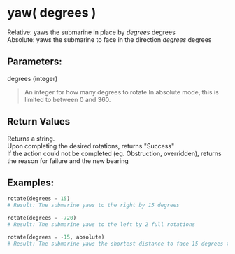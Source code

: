 # yaw( degrees )
Relative: yaws the submarine in place by *degrees*  degrees  
Absolute: yaws the submarine to face in the direction *degrees* degrees

## Parameters:
degrees (integer)
> An integer for how many degrees to rotate
> In absolute mode, this is limited to between 0 and 360.

## Return Values
Returns a string.  
Upon completing the desired rotations, returns "Success"  
If the action could not be completed (eg. Obstruction, overridden), returns the reason for failure and the new bearing

## Examples:
```py
rotate(degrees = 15)
# Result: The submarine yaws to the right by 15 degrees

rotate(degrees = -720)
# Result: The submarine yaws to the left by 2 full rotations

rotate(degrees = -15, absolute)
# Result: The submarine yaws the shortest distance to face 15 degrees to the left of magnetic north
```